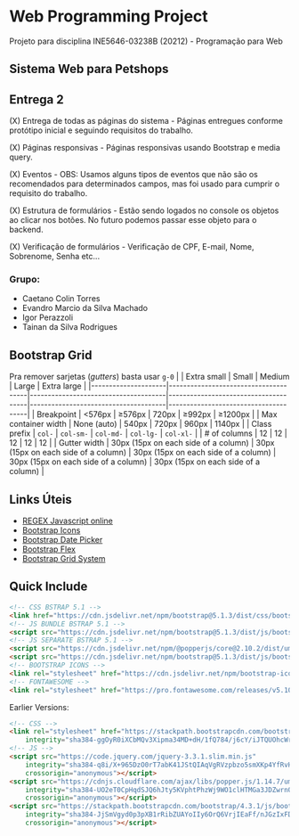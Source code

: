 # Web Programming Project

Projeto para disciplina INE5646-03238B (20212) - Programação para Web

## Sistema Web para Petshops

## Entrega 2

(X) Entrega de todas as páginas do sistema - Páginas entregues conforme protótipo inicial e seguindo requisitos do trabalho.

(X) Páginas responsivas - Páginas responsivas usando Bootstrap e media query.

(X) Eventos - OBS: Usamos alguns tipos de eventos que não são os recomendados para determinados campos, mas foi usado para cumprir o requisito do trabalho.

(X) Estrutura de formulários - Estão sendo logados no console os objetos ao clicar nos botões. No futuro podemos passar esse objeto para o backend.

(X) Verificação de formulários - Verificação de CPF, E-mail, Nome, Sobrenome, Senha etc...

### Grupo:

- Caetano Colin Torres
- Evandro Marcio da Silva Machado
- Igor Perazzoli
- Tainan da Silva Rodrigues

## Bootstrap Grid

Pra remover sarjetas (*gutters*) basta usar `g-0`
|                     | Extra small                          | Small                                | Medium                               | Large                                | Extra large                          |
|---------------------|--------------------------------------|--------------------------------------|--------------------------------------|--------------------------------------|--------------------------------------|
| Breakpoint          | <576px                               | ≥576px                               | 720px                                | ≥992px                               | ≥1200px                              |
| Max container width | None (auto)                          | 540px                                | 720px                                | 960px                                | 1140px                               |
| Class prefix        | `col-`                                | `col-sm-`                             | `col-md-`                             | `col-lg-`                             | `col-xl-`                             |
| # of columns        | 12                                   | 12                                   | 12                                   | 12                                   | 12                                   |
| Gutter width        | 30px (15px on each side of a column) | 30px (15px on each side of a column) | 30px (15px on each side of a column) | 30px (15px on each side of a column) | 30px (15px on each side of a column) |


## Links Úteis

* [REGEX Javascript online](https://regexr.com)
* [Bootstrap Icons](https://icons.getbootstrap.com/)
* [Bootstrap Date Picker](https://bootstrap-datepicker.readthedocs.io/en/latest/)
* [Bootstrap Flex](https://getbootstrap.com/docs/4.4/utilities/flex/)
* [Bootstrap Grid System](https://getbootstrap.com/docs/4.0/layout/grid/)

## Quick Include

```html
<!-- CSS BSTRAP 5.1 -->
<link href="https://cdn.jsdelivr.net/npm/bootstrap@5.1.3/dist/css/bootstrap.min.css" rel="stylesheet" integrity="sha384-1BmE4kWBq78iYhFldvKuhfTAU6auU8tT94WrHftjDbrCEXSU1oBoqyl2QvZ6jIW3" crossorigin="anonymous">
<!-- JS BUNDLE BSTRAP 5.1 -->
<script src="https://cdn.jsdelivr.net/npm/bootstrap@5.1.3/dist/js/bootstrap.bundle.min.js" integrity="sha384-ka7Sk0Gln4gmtz2MlQnikT1wXgYsOg+OMhuP+IlRH9sENBO0LRn5q+8nbTov4+1p" crossorigin="anonymous"></script>
<!-- JS SEPARATE BSTRAP 5.1 -->
<script src="https://cdn.jsdelivr.net/npm/@popperjs/core@2.10.2/dist/umd/popper.min.js" integrity="sha384-7+zCNj/IqJ95wo16oMtfsKbZ9ccEh31eOz1HGyDuCQ6wgnyJNSYdrPa03rtR1zdB" crossorigin="anonymous"></script>
<script src="https://cdn.jsdelivr.net/npm/bootstrap@5.1.3/dist/js/bootstrap.min.js" integrity="sha384-QJHtvGhmr9XOIpI6YVutG+2QOK9T+ZnN4kzFN1RtK3zEFEIsxhlmWl5/YESvpZ13" crossorigin="anonymous"></script>
<!-- BOOTSTRAP ICONS -->
<link rel="stylesheet" href="https://cdn.jsdelivr.net/npm/bootstrap-icons@1.7.2/font/bootstrap-icons.css">
<!-- FONTAWESOME -->
<link rel="stylesheet" href="https://pro.fontawesome.com/releases/v5.10.0/css/all.css" integrity="sha384-AYmEC3Yw5cVb3ZcuHtOA93w35dYTsvhLPVnYs9eStHfGJvOvKxVfELGroGkvsg+p" crossorigin="anonymous"/>  
```

Earlier Versions:

```html
<!-- CSS -->
<link rel="stylesheet" href="https://stackpath.bootstrapcdn.com/bootstrap/4.3.1/css/bootstrap.min.css"
    integrity="sha384-ggOyR0iXCbMQv3Xipma34MD+dH/1fQ784/j6cY/iJTQUOhcWr7x9JvoRxT2MZw1T" crossorigin="anonymous">
<!-- JS -->
<script src="https://code.jquery.com/jquery-3.3.1.slim.min.js"
    integrity="sha384-q8i/X+965DzO0rT7abK41JStQIAqVgRVzpbzo5smXKp4YfRvH+8abtTE1Pi6jizo"
    crossorigin="anonymous"></script>
<script src="https://cdnjs.cloudflare.com/ajax/libs/popper.js/1.14.7/umd/popper.min.js"
    integrity="sha384-UO2eT0CpHqdSJQ6hJty5KVphtPhzWj9WO1clHTMGa3JDZwrnQq4sF86dIHNDz0W1"
    crossorigin="anonymous"></script>
<script src="https://stackpath.bootstrapcdn.com/bootstrap/4.3.1/js/bootstrap.min.js"
    integrity="sha384-JjSmVgyd0p3pXB1rRibZUAYoIIy6OrQ6VrjIEaFf/nJGzIxFDsf4x0xIM+B07jRM"
    crossorigin="anonymous"></script>
```
